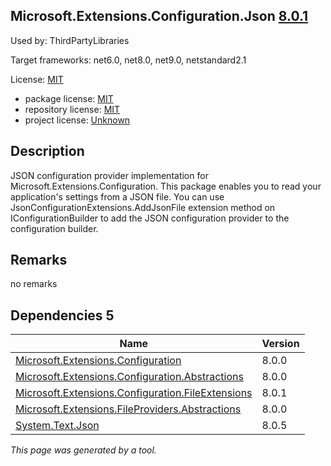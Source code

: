 Microsoft.Extensions.Configuration.Json [8.0.1](https://www.nuget.org/packages/Microsoft.Extensions.Configuration.Json/8.0.1)
--------------------

Used by: ThirdPartyLibraries

Target frameworks: net6.0, net8.0, net9.0, netstandard2.1

License: [MIT](../../../../licenses/mit) 

- package license: [MIT](https://licenses.nuget.org/MIT) 
- repository license: [MIT](https://github.com/dotnet/runtime) 
- project license: [Unknown](https://dot.net/) 

Description
-----------
JSON configuration provider implementation for Microsoft.Extensions.Configuration. This package enables you to read your application's settings from a JSON file. You can use JsonConfigurationExtensions.AddJsonFile extension method on IConfigurationBuilder to add the JSON configuration provider to the configuration builder.

Remarks
-----------
no remarks


Dependencies 5
-----------

|Name|Version|
|----------|:----|
|[Microsoft.Extensions.Configuration](../../../../packages/nuget.org/microsoft.extensions.configuration/8.0.0)|8.0.0|
|[Microsoft.Extensions.Configuration.Abstractions](../../../../packages/nuget.org/microsoft.extensions.configuration.abstractions/8.0.0)|8.0.0|
|[Microsoft.Extensions.Configuration.FileExtensions](../../../../packages/nuget.org/microsoft.extensions.configuration.fileextensions/8.0.1)|8.0.1|
|[Microsoft.Extensions.FileProviders.Abstractions](../../../../packages/nuget.org/microsoft.extensions.fileproviders.abstractions/8.0.0)|8.0.0|
|[System.Text.Json](../../../../packages/nuget.org/system.text.json/8.0.5)|8.0.5|

*This page was generated by a tool.*